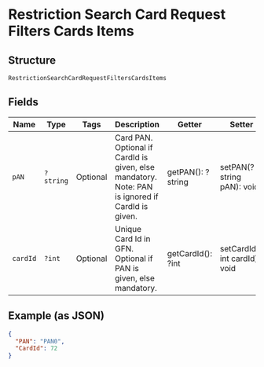 
# Restriction Search Card Request Filters Cards Items

## Structure

`RestrictionSearchCardRequestFiltersCardsItems`

## Fields

| Name | Type | Tags | Description | Getter | Setter |
|  --- | --- | --- | --- | --- | --- |
| `pAN` | `?string` | Optional | Card PAN.<br>Optional if CardId is given, else mandatory.<br>Note: PAN is ignored if CardId is given. | getPAN(): ?string | setPAN(?string pAN): void |
| `cardId` | `?int` | Optional | Unique Card Id in GFN.<br>Optional if PAN is given, else mandatory. | getCardId(): ?int | setCardId(?int cardId): void |

## Example (as JSON)

```json
{
  "PAN": "PAN0",
  "CardId": 72
}
```

